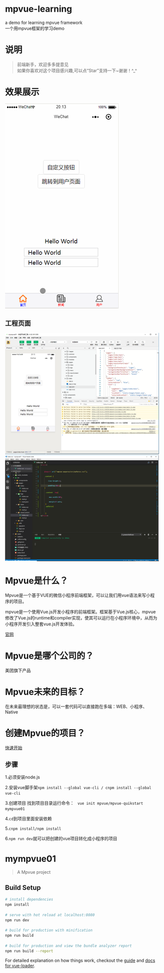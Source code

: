 # mpvue-learning
a demo for learning mpvue framework<br>
一个用mpvue框架的学习demo

# 说明

> 前端新手，欢迎多多提意见<br>
> 如果你喜欢对这个项目感兴趣,可以点“Star”支持一下~谢谢！^_^<br>

# 效果展示

![display](https://github.com/baihuirong/mpvue-demo/blob/master/demo.gif)

## 工程页面

![display](https://github.com/baihuirong/mpvue-demo/blob/master/%E5%BC%80%E5%8F%91%E6%88%AA%E5%9B%BE1.PNG)
![display](https://github.com/baihuirong/mpvue-demo/blob/master/%E5%BC%80%E5%8F%91%E6%88%AA%E5%9B%BE2.PNG)


# Mpvue是什么？

Mpvue是一个基于VUE的微信小程序前端框架，可以让我们用vue语法来写小程序的项目。<br>

mpvue是一个使用Vue.js开发小程序的前端框架。框架基于Vue.js核心，mpvue修改了Vue.js的runtime和compiler实现，使其可以运行在小程序环境中，从而为小程序开发引入整套vue.js开发体验。<br>

[官网](http://mpvue.com/ "打开官网")<br>

# Mpvue是哪个公司的？

美团旗下产品

# Mpvue未来的目标？

在未来最理想的状态是，可以一套代码可以直接跑在多端：WEB、小程序、Native

# 创建Mpvue的项目？

[快速开始](http://mpvue.com/ "快速开始")<br>

## 步骤

1.必须安装node.js

2.安装vue脚手架`npm install --global vue-cli / cnpm install --global vue-cli`

3.创建项目 找到项目目录运行命令：
` vue init mpvue/mpvue-quikstart mympvue01`

4.`cd`到项目里面安装依赖

5.`cnpm install/npm install`

6.`npm run dev`就可以把创建的vue项目转化成小程序的项目

# mympvue01

> A Mpvue project

## Build Setup

``` bash
# install dependencies
npm install

# serve with hot reload at localhost:8080
npm run dev

# build for production with minification
npm run build

# build for production and view the bundle analyzer report
npm run build --report
```

For detailed explanation on how things work, checkout the [guide](http://vuejs-templates.github.io/webpack/) and [docs for vue-loader](http://vuejs.github.io/vue-loader).
